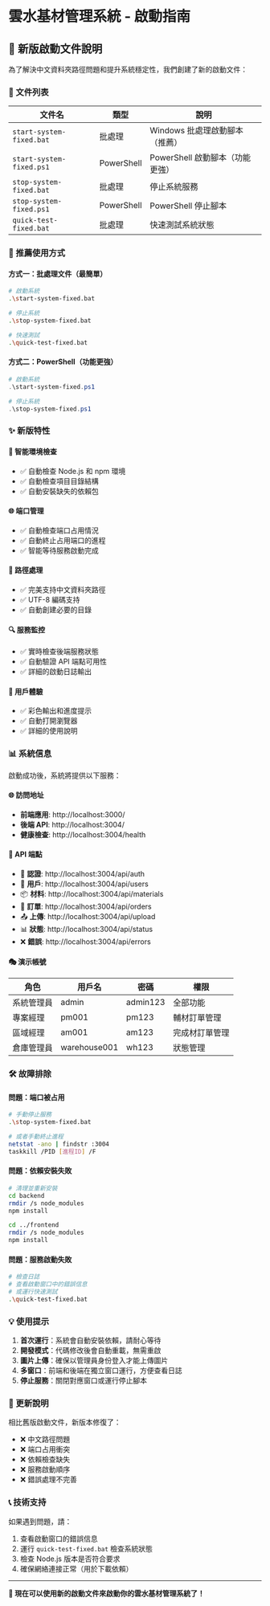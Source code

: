 # 雲水基材管理系統 - 啟動指南

## 🚀 新版啟動文件說明

為了解決中文資料夾路徑問題和提升系統穩定性，我們創建了新的啟動文件：

### 📁 文件列表

| 文件名 | 類型 | 說明 |
|--------|------|------|
| `start-system-fixed.bat` | 批處理 | Windows 批處理啟動腳本（推薦） |
| `start-system-fixed.ps1` | PowerShell | PowerShell 啟動腳本（功能更強） |
| `stop-system-fixed.bat` | 批處理 | 停止系統服務 |
| `stop-system-fixed.ps1` | PowerShell | PowerShell 停止腳本 |
| `quick-test-fixed.bat` | 批處理 | 快速測試系統狀態 |

### 🎯 推薦使用方式

#### 方式一：批處理文件（最簡單）
```bash
# 啟動系統
.\start-system-fixed.bat

# 停止系統
.\stop-system-fixed.bat

# 快速測試
.\quick-test-fixed.bat
```

#### 方式二：PowerShell（功能更強）
```powershell
# 啟動系統
.\start-system-fixed.ps1

# 停止系統
.\stop-system-fixed.ps1
```

### ✨ 新版特性

#### 🔧 智能環境檢查
- ✅ 自動檢查 Node.js 和 npm 環境
- ✅ 自動檢查項目目錄結構
- ✅ 自動安裝缺失的依賴包

#### 🌐 端口管理
- ✅ 自動檢查端口占用情況
- ✅ 自動終止占用端口的進程
- ✅ 智能等待服務啟動完成

#### 📁 路徑處理
- ✅ 完美支持中文資料夾路徑
- ✅ UTF-8 編碼支持
- ✅ 自動創建必要的目錄

#### 🔍 服務監控
- ✅ 實時檢查後端服務狀態
- ✅ 自動驗證 API 端點可用性
- ✅ 詳細的啟動日誌輸出

#### 🎨 用戶體驗
- ✅ 彩色輸出和進度提示
- ✅ 自動打開瀏覽器
- ✅ 詳細的使用說明

### 📊 系統信息

啟動成功後，系統將提供以下服務：

#### 🌐 訪問地址
- **前端應用**: http://localhost:3000/
- **後端 API**: http://localhost:3004/
- **健康檢查**: http://localhost:3004/health

#### 📡 API 端點
- 🔐 **認證**: http://localhost:3004/api/auth
- 👥 **用戶**: http://localhost:3004/api/users
- 📦 **材料**: http://localhost:3004/api/materials
- 🛒 **訂單**: http://localhost:3004/api/orders
- 📤 **上傳**: http://localhost:3004/api/upload
- 📊 **狀態**: http://localhost:3004/api/status
- ❌ **錯誤**: http://localhost:3004/api/errors

#### 🎭 演示帳號
| 角色 | 用戶名 | 密碼 | 權限 |
|------|--------|------|------|
| 系統管理員 | admin | admin123 | 全部功能 |
| 專案經理 | pm001 | pm123 | 輔材訂單管理 |
| 區域經理 | am001 | am123 | 完成材訂單管理 |
| 倉庫管理員 | warehouse001 | wh123 | 狀態管理 |

### 🛠️ 故障排除

#### 問題：端口被占用
```bash
# 手動停止服務
.\stop-system-fixed.bat

# 或者手動終止進程
netstat -ano | findstr :3004
taskkill /PID [進程ID] /F
```

#### 問題：依賴安裝失敗
```bash
# 清理並重新安裝
cd backend
rmdir /s node_modules
npm install

cd ../frontend
rmdir /s node_modules
npm install
```

#### 問題：服務啟動失敗
```bash
# 檢查日誌
# 查看啟動窗口中的錯誤信息
# 或運行快速測試
.\quick-test-fixed.bat
```

### 💡 使用提示

1. **首次運行**：系統會自動安裝依賴，請耐心等待
2. **開發模式**：代碼修改後會自動重載，無需重啟
3. **圖片上傳**：確保以管理員身份登入才能上傳圖片
4. **多窗口**：前端和後端在獨立窗口運行，方便查看日誌
5. **停止服務**：關閉對應窗口或運行停止腳本

### 🔄 更新說明

相比舊版啟動文件，新版本修復了：
- ❌ 中文路徑問題
- ❌ 端口占用衝突
- ❌ 依賴檢查缺失
- ❌ 服務啟動順序
- ❌ 錯誤處理不完善

### 📞 技術支持

如果遇到問題，請：
1. 查看啟動窗口的錯誤信息
2. 運行 `quick-test-fixed.bat` 檢查系統狀態
3. 檢查 Node.js 版本是否符合要求
4. 確保網絡連接正常（用於下載依賴）

---

**🎉 現在可以使用新的啟動文件來啟動你的雲水基材管理系統了！**